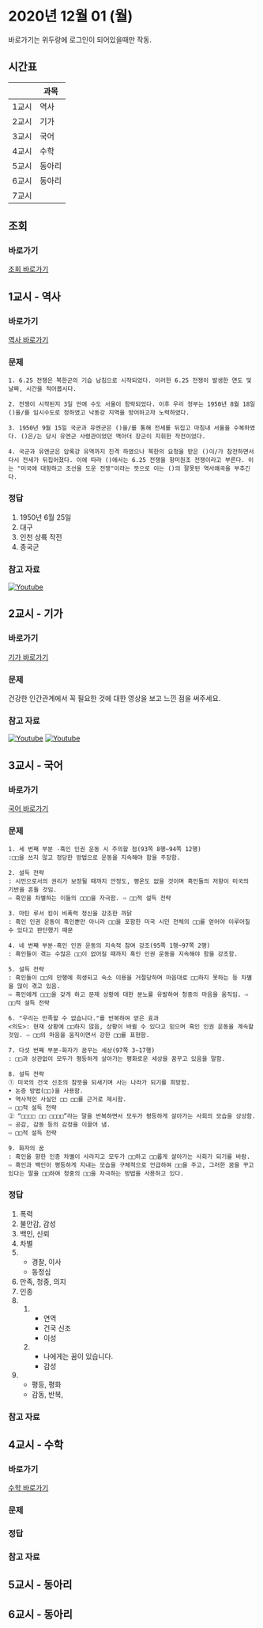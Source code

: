 # 2020년 12월 01 (월)

바로가기는 위두랑에 로그인이 되어있을때만 작동.

## 시간표
|    |과목|
|----|---|
|1교시|역사|
|2교시|기가|
|3교시|국어|
|4교시|수학|
|5교시|동아리|
|6교시|동아리|
|7교시|   |

## 조회
### 바로가기
[조회 바로가기](https://rang.edunet.net/class/G000364114/classNotifyView.do?pageNo=1&notifySequence=302697)

## 1교시 - 역사
### 바로가기
[역사 바로가기](https://rang.edunet.net/class/G000325407/hmwkppList.do?hmwkSeq=719399)
### 문제
```
1. 6.25 전쟁은 북한군의 기습 남침으로 시작되었다. 이러한 6.25 전쟁이 발생한 연도 및 날짜, 시간을 적어봅시다.

2. 전쟁이 시작된지 3일 만에 수도 서울이 함락되었다. 이후 우리 정부는 1950년 8월 18일 ()을/를 임시수도로 정하였고 낙동강 지역을 방어하고자 노력하였다.

3. 1950년 9월 15일 국군과 유엔군은 ()을/를 통해 전세를 뒤집고 마침내 서울을 수복하였다. ()은/는 당시 유엔군 사령관이었던 맥아더 장군이 지휘한 작전이었다.

4. 국군과 유엔군은 압록강 유역까지 진격 하였으나 북한의 요청을 받은 ()이/가 참전하면서 다시 전세가 뒤집어졌다. 이에 따라 ()에서는 6.25 전쟁을 항미원조 전쟁이라고 부른다. 이는 "미국에 대항하고 조선을 도운 전쟁"이라는 뜻으로 이는 ()의 잘못된 역사왜곡을 부추긴다.
```
### 정답
1. 1950년 6월 25일
2. 대구
3. 인천 상륙 작전
4. 종국군
### 참고 자료
[![Youtube](http://img.youtube.com/vi/_HTuf2bFbpw/0.jpg)](https://www.youtube.com/embed/_HTuf2bFbpw "Youtube")

## 2교시 - 기가
### 바로가기
[기가 바로가기](https://rang.edunet.net/class/G000367106/hmwkppList.do?hmwkSeq=723493)
### 문제
건강한 인간관계에서 꼭 필요한 것에 대한 영상을 보고 느낀 점을 써주세요.
### 참고 자료
[![Youtube](http://img.youtube.com/vi/Y_Iq_ni0me8/0.jpg)](https://www.youtube.com/embed/Y_Iq_ni0me8 "Youtube")
[![Youtube](http://img.youtube.com/vi/5rs06HiHBbY/0.jpg)](https://www.youtube.com/embed/5rs06HiHBbY "Youtube")

## 3교시 - 국어
### 바로가기
[국어 바로가기](https://rang.edunet.net/class/G000323851/hmwkppList.do?hmwkSeq=723511)
### 문제
```
1. 세 번째 부분 -흑인 인권 운동 시 주의할 점(93쪽 8행~94쪽 12행)
:□□을 쓰지 않고 정당한 방법으로 운동을 지속해야 함을 주장함.

2. 설득 전략
: 시민으로서의 권리가 보장될 때까지 안정도, 평온도 없을 것이며 흑인들의 저항이 미국의 기반을 흔들 것임.
⇨ 흑인을 차별하는 이들의 □□□을 자극함. ⇨ □□적 설득 전략

3. 마틴 루서 킹이 비폭력 정신을 강조한 까닭
: 흑인 인권 운동이 흑인뿐만 아니라 □□을 포함한 미국 시민 전체의 □□를 얻어야 이루어질 수 있다고 판단했기 때문

4. 네 번째 부분-흑인 인권 운동의 지속적 참여 강조(95쪽 1행~97쪽 2행)
: 흑인들이 겪는 수많은 □□이 없어질 때까지 흑인 인권 운동을 지속해야 함을 강조함.

5. 설득 전략
: 흑인들이 □□의 만행에 희생되고 숙소 이용을 거절당하며 마음대로 □□하지 못하는 등 차별을 많이 겪고 있음.
⇨ 흑인에게 □□□을 갖게 하고 문제 상황에 대한 분노를 유발하여 청중의 마음을 움직임. ⇨ □□적 설득 전략

6. "우리는 만족할 수 없습니다."를 반복하여 얻은 효과
<의도>: 현재 상황에 □□하지 않음, 상황이 바뀔 수 있다고 믿으며 흑인 인권 운동을 계속할 것임. ⇨ □□의 마음을 움직이면서 강한 □□를 표현함.

7. 다섯 번째 부분-화자가 꿈꾸는 세상(97쪽 3~17행)
: □□과 상관없이 모두가 평등하게 살아가는 평화로운 세상을 꿈꾸고 있음을 말함.

8. 설득 전략
① 미국의 건국 신조의 참뜻을 되새기며 사는 나라가 되기를 희망함.
• 논증 방법(□□)을 사용함.
• 역사적인 사실인 □□ □□를 근거로 제시함.
⇨ □□적 설득 전략
② “□□□□ □□ □□□□”라는 말을 반복하면서 모두가 평등하게 살아가는 사회의 모습을 상상함.
⇨ 공감, 감동 등의 감정을 이끌어 냄.
⇨ □□적 설득 전략

9. 화자의 꿈
: 흑인을 향한 인종 차별이 사라지고 모두가 □□하고 □□롭게 살아가는 사회가 되기를 바람.
⇨ 흑인과 백인이 평등하게 지내는 모습을 구체적으로 언급하여 □□을 주고, 그러한 꿈을 꾸고 있다는 말을 □□하여 청중의 □□을 자극하는 방법을 사용하고 있다.
```
### 정답
1. 폭력
2. 불안감, 감성
3. 백인, 신뢰
4. 차별
5. - 경찰, 이사
   - 동정심
6. 만족, 청중, 의지
7. 인종
8. 1. - 연역
      - 건국 신조
      - 이성
   2. - 나에게는 꿈이 있습니다.
      - 감성
9. - 평등, 평화
   - 감동, 반복, 
### 참고 자료

## 4교시 - 수학
### 바로가기
[수학 바로가기](https://rang.edunet.net/class/G000325357/hmwkppList.do?hmwkSeq=00000)
### 문제
### 정답
### 참고 자료

## 5교시 - 동아리

## 6교시 - 동아리
